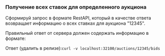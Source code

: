 ### Получение всех ставок для определенного аукциона

Сформируй запрос в формате RestAPI, который в качестве ответа возвращает информацию о всех ставках для аукциона "12345".

Правильный ответ от сервера должен содержать информацию в формате:
`
`

Ответ (удалить в релизе):`curl -v localhost:32100/auctions/12345/bids`